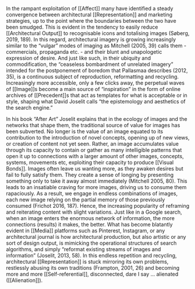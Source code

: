 In the rampant exploitation of [[Affect]] many have identified a steady convergence between architectural [[Representation]] and marketing strategies, up to the point where the boundaries between the two have been smudged. This is evident in the tendency to easily reduce [[Architectural Output]] to recognisable icons and totalising images (Søberg, 2019, 189). In this regard, architectural imagery is growing increasingly similar to the “vulgar” modes of imaging as Mitchell (2005, 39) calls them - commercials, propaganda etc. - and their blunt and unapologetic expression of desire. And just like such, in their ubiquity and commodification, the “ceaseless bombardment of unrelated imagery” intended for the postponement of boredom that Pallasmaa describes (2012, 35), is a continuous subject of reproduction, reformatting and recycling. Increasingly more accessible, only a few clicks away, the perpetual waves of [[Image]]s become a main source of “inspiration” in the form of online archives of [[Precedent]]s that act as templates for what is acceptable or in style, shaping what David Joselit calls “the epistemology and aesthetics of the search engine.” 

In his book “After Art” Joselit explains that in the ecology of images  and the networks that shape them, the traditional source of value for images has been subverted. No longer is the value of an image equated to its contribution to the introduction of novel concepts, opening up of new views, or creation of content not yet seen. Rather, an image accumulates value through its capacity to contain or gather as many intelligible patterns that open it up to connections with a larger amount of other images, concepts, systems, movements etc, exploiting their capacity to produce [[Visual Bonds]]. Images often leave us wanting more, as they awaken desires but fail to fully satisfy them. They create a sense of longing by presenting something only to take it away almost immediately (Mitchell 2005, 80). This leads to an insatiable craving for more images, driving us to consume them rapaciously. As a result, we engage in endless combinations of images, each new image relying on the partial memory of those previously consumed (Frichot 2016, 187). Hence, the increasing popularity of reframing and reiterating content with slight variations. Just like in a Google search, when an image enters the enormous network of information, the more connections (results) it makes, the better. What has become blatantly evident in [[Media]] platforms such as Pinterest, Instagram, or any architectural journal is how architectural production, but also artistic or any sort of design output, is mimicking the operational structures of search algorithms, and simply “reformat existing streams of images and information” (Joselit, 2013, 58). In this endless repetition and recycling, architectural [[Representation]] is stuck mirroring its own problems, restlessly abusing its own traditions (Frampton, 2001, 26) and becoming more and more [[Self-referential]], disconnected, dare I say ... alienated ([[Alienation]]).
